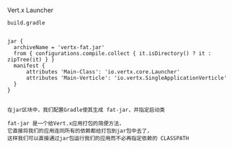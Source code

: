 


Vert.x Launcher


    build.gradle
    
    
    jar {
      archiveName = 'vertx-fat.jar'
      from { configurations.compile.collect { it.isDirectory() ? it : zipTree(it) } }
      manifest {
          attributes 'Main-Class': 'io.vertx.core.Launcher'
          attributes 'Main-Verticle': 'io.vertx.SingleApplicationVerticle'
      }
    }

    
    在jar区块中，我们配置Gradle使其生成 fat-jar，并指定启动类    
        
    fat-jar 是一个给Vert.x应用打包的简便方法，
    它直接将我们的应用连同所有的依赖都给打包到jar包中去了，
    这样我们可以直接通过jar包运行我们的应用而不必再指定依赖的 CLASSPATH




    